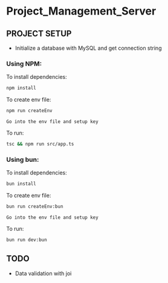 # Project_Management_Server

## PROJECT SETUP
- Initialize a database with MySQL and get connection string

### Using NPM:
To install dependencies:

```bash
npm install
```

To create env file:

```bash
npm run createEnv
```


```
Go into the env file and setup key
```

To run:

```bash
tsc && npm run src/app.ts
```

### Using bun:
To install dependencies:

```bash
bun install
```

To create env file:
```bash
bun run createEnv:bun
```

```
Go into the env file and setup key
```

To run:

```bash
bun run dev:bun
```

## TODO
- Data validation with joi